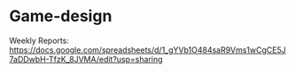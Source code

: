 # Game-design


Weekly Reports:
https://docs.google.com/spreadsheets/d/1_gYVb1O484saR9Vms1wCgCE5J7aDDwbH-TfzK_8JVMA/edit?usp=sharing
